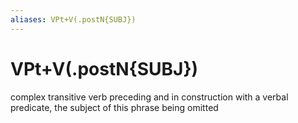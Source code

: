 ```yaml
---
aliases: VPt+V(.postN{SUBJ})
---
```

# VPt+V(.postN{SUBJ})

complex transitive verb preceding and in construction with a verbal predicate, the subject of this phrase being omitted
> 